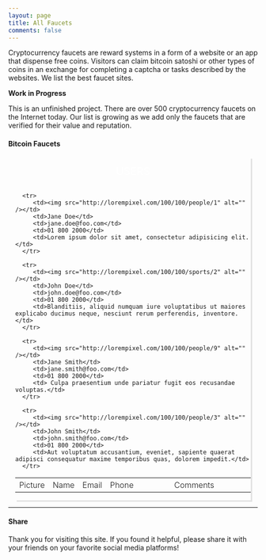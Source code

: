 ```yaml
---
layout: page
title: All Faucets
comments: false
---
```


Cryptocurrency faucets are reward systems in a form of a website or an app that dispense free coins. Visitors can claim bitcoin satoshi or other types of coins in an exchange for completing a captcha or tasks described by the websites. We list the best faucet sites.

**Work in Progress**

This is an unfinished project. There are over 500 cryptocurrency faucets on the Internet today. Our list is growing as we add only the faucets that are verified for their value and reputation.

#### Bitcoin Faucets

<style type="text/css">

$baseColor: #398B93;
$borderRadius: 10px;
$imageBig: 100px;
$imageSmall: 60px;
$padding: 10px;

body {
   background-color: lighten($baseColor, 30%);
   * { box-sizing: border-box; }
}

.header {
   background-color: darken($baseColor, 5%);
   color: white;
   font-size: 1.5em;
   padding: 1rem;
   text-align: center;
   text-transform: uppercase;
}

img {
   border-radius: 50%;
   height: $imageSmall;
   width: $imageSmall;
}

.table-users {
   border: 1px solid darken($baseColor, 5%);
   border-radius: $borderRadius;
   box-shadow: 3px 3px 0 rgba(0,0,0,0.1);
   max-width: calc(100% - 2em);
   margin: 1em auto;
   overflow: hidden;
   width: 800px;
}

table {
   width: 100%;

   td, th {
      color: darken($baseColor, 10%);
      padding: $padding;
   }

   td {
      text-align: center;
      vertical-align: middle;

      &:last-child {
         font-size: 0.95em;
         line-height: 1.4;
         text-align: left;
      }
   }

   th {
      background-color: lighten($baseColor, 50%);
      font-weight: 300;
   }

   tr {     
      &:nth-child(2n) { background-color: white; }
      &:nth-child(2n+1) { background-color: lighten($baseColor, 55%) }
   }
}

@media screen and (max-width: 700px) {   
   table, tr, td { display: block; }

   td {
      &:first-child {
         position: absolute;
         top: 50%;
         transform: translateY(-50%);
         width: $imageBig;
      }

      &:not(:first-child) {
         clear: both;
         margin-left: $imageBig;
         padding: 4px 20px 4px 90px;
         position: relative;
         text-align: left;

         &:before {
            color: lighten($baseColor, 30%);
            content: '';
            display: block;
            left: 0;
            position: absolute;
         }
      }

      &:nth-child(2):before { content: 'Name:'; }
      &:nth-child(3):before { content: 'Email:'; }
      &:nth-child(4):before { content: 'Phone:'; }
      &:nth-child(5):before { content: 'Comments:'; }
   }

   tr {
      padding: $padding 0;
      position: relative;
      &:first-child { display: none; }
   }
}

@media screen and (max-width: 500px) {
   .header {
      background-color: transparent;
      color: lighten($baseColor, 60%);
      font-size: 2em;
      font-weight: 700;
      padding: 0;
      text-shadow: 2px 2px 0 rgba(0,0,0,0.1);
   }

   img {
      border: 3px solid;
      border-color: lighten($baseColor, 50%);
      height: $imageBig;
      margin: 0.5rem 0;
      width: $imageBig;
   }

   td {
      &:first-child {
         background-color: lighten($baseColor, 45%);
         border-bottom: 1px solid lighten($baseColor, 30%);
         border-radius: $borderRadius $borderRadius 0 0;
         position: relative;   
         top: 0;
         transform: translateY(0);
         width: 100%;
      }

      &:not(:first-child) {
         margin: 0;
         padding: 5px 1em;
         width: 100%;

         &:before {
            font-size: .8em;
            padding-top: 0.3em;
            position: relative;
         }
      }

      &:last-child  { padding-bottom: 1rem !important; }
   }

   tr {
      background-color: white !important;
      border: 1px solid lighten($baseColor, 20%);
      border-radius: $borderRadius;
      box-shadow: 2px 2px 0 rgba(0,0,0,0.1);
      margin: 0.5rem 0;
      padding: 0;
   }

   .table-users {
      border: none;
      box-shadow: none;
      overflow: visible;
   }
}
</style>

<div class="table-users">
   <div class="header">Users</div>

   <table cellspacing="0">
      <tr>
         <th>Picture</th>
         <th>Name</th>
         <th>Email</th>
         <th>Phone</th>
         <th width="230">Comments</th>
      </tr>

      <tr>
         <td><img src="http://lorempixel.com/100/100/people/1" alt="" /></td>
         <td>Jane Doe</td>
         <td>jane.doe@foo.com</td>
         <td>01 800 2000</td>
         <td>Lorem ipsum dolor sit amet, consectetur adipisicing elit. </td>
      </tr>

      <tr>
         <td><img src="http://lorempixel.com/100/100/sports/2" alt="" /></td>
         <td>John Doe</td>
         <td>john.doe@foo.com</td>
         <td>01 800 2000</td>
         <td>Blanditiis, aliquid numquam iure voluptatibus ut maiores explicabo ducimus neque, nesciunt rerum perferendis, inventore.</td>
      </tr>

      <tr>
         <td><img src="http://lorempixel.com/100/100/people/9" alt="" /></td>
         <td>Jane Smith</td>
         <td>jane.smith@foo.com</td>
         <td>01 800 2000</td>
         <td> Culpa praesentium unde pariatur fugit eos recusandae voluptas.</td>
      </tr>

      <tr>
         <td><img src="http://lorempixel.com/100/100/people/3" alt="" /></td>
         <td>John Smith</td>
         <td>john.smith@foo.com</td>
         <td>01 800 2000</td>
         <td>Aut voluptatum accusantium, eveniet, sapiente quaerat adipisci consequatur maxime temporibus quas, dolorem impedit.</td>
      </tr>
   </table>
</div>

---
#### Share

Thank you for visiting this site. If you found it helpful, please share it with your friends on your favorite social media platforms!
